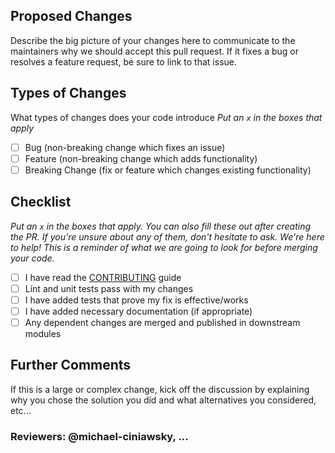 ## Proposed Changes

Describe the big picture of your changes here to communicate to the maintainers
why we should accept this pull request. If it fixes a bug or resolves a feature
request, be sure to link to that issue.

## Types of Changes

What types of changes does your code introduce
_Put an `x` in the boxes that apply_

- [ ] Bug (non-breaking change which fixes an issue)
- [ ] Feature (non-breaking change which adds functionality)
- [ ] Breaking Change (fix or feature which changes existing functionality)

## Checklist

_Put an `x` in the boxes that apply. You can also fill these out after creating
the PR. If you're unsure about any of them, don't hesitate to ask. We're here to
help! This is a reminder of what we are going to look for before merging your
code._

- [ ] I have read the [CONTRIBUTING](/CONTRIBUTING.md) guide
- [ ] Lint and unit tests pass with my changes
- [ ] I have added tests that prove my fix is effective/works
- [ ] I have added necessary documentation (if appropriate)
- [ ] Any dependent changes are merged and published in downstream modules

## Further Comments

If this is a large or complex change, kick off the discussion by explaining why
you chose the solution you did and what alternatives you considered, etc...

### Reviewers: @michael-ciniawsky, ...
